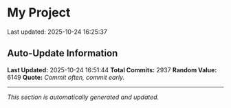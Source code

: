# My Project


Last updated: 2025-10-24 16:25:37
































































































































































































































































































































































































































































































































































































































































































































































































































































































































































































































































































































































































































































































































































































































































































































































































































































































































































































































































































































































































































































































































































































































































































































































































































































































































































































































































































































































































































































































































































































































































































































































































































































































































































































































































## Auto-Update Information

**Last Updated:** 2025-10-24 16:51:44
**Total Commits:** 2937
**Random Value:** 6149
**Quote:** _Commit often, commit early._

---
_This section is automatically generated and updated._